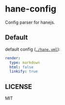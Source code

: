 # hane-config

Config parser for hanejs.

## Default

default config ([`./hane.yml`](./hane.yml)):

```yaml
render:
  type: markdown
  html: false
  linkify: true
```

## LICENSE

MIT
